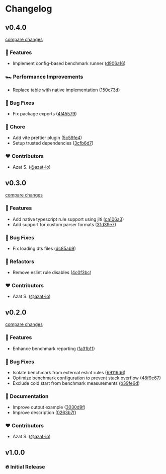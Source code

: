# Changelog

## v0.4.0

[compare changes](https://github.com/azat-io/eslint-rule-benchmark/compare/v0.3.0...v0.4.0)

### 🚀 Features

- Implement config-based benchmark runner ([d906a16](https://github.com/azat-io/eslint-rule-benchmark/commit/d906a16))

### 🏎 Performance Improvements

- Replace table with native implementation ([150c73d](https://github.com/azat-io/eslint-rule-benchmark/commit/150c73d))

### 🐞 Bug Fixes

- Fix package exports ([4f45579](https://github.com/azat-io/eslint-rule-benchmark/commit/4f45579))

### 🏡 Chore

- Add vite prettier plugin ([5c59fe4](https://github.com/azat-io/eslint-rule-benchmark/commit/5c59fe4))
- Setup trusted dependencies ([3cfb6d7](https://github.com/azat-io/eslint-rule-benchmark/commit/3cfb6d7))

### ❤️ Contributors

- Azat S. ([@azat-io](https://github.com/azat-io))

## v0.3.0

[compare changes](https://github.com/azat-io/eslint-rule-benchmark/compare/v0.2.0...v0.3.0)

### 🚀 Features

- Add native typescript rule support using jiti ([ca106a3](https://github.com/azat-io/eslint-rule-benchmark/commit/ca106a3))
- Add support for custom parser formats ([31d39e7](https://github.com/azat-io/eslint-rule-benchmark/commit/31d39e7))

### 🐞 Bug Fixes

- Fix loading dts files ([dc85ab9](https://github.com/azat-io/eslint-rule-benchmark/commit/dc85ab9))

### 💅 Refactors

- Remove eslint rule disables ([4c0f3bc](https://github.com/azat-io/eslint-rule-benchmark/commit/4c0f3bc))

### ❤️ Contributors

- Azat S. ([@azat-io](https://github.com/azat-io))

## v0.2.0

[compare changes](https://github.com/azat-io/eslint-rule-benchmark/compare/v0.1.0...v0.2.0)

### 🚀 Features

- Enhance benchmark reporting ([fa31b11](https://github.com/azat-io/eslint-rule-benchmark/commit/fa31b11))

### 🐞 Bug Fixes

- Isolate benchmark from external eslint rules ([69119d6](https://github.com/azat-io/eslint-rule-benchmark/commit/69119d6))
- Optimize benchmark configuration to prevent stack overflow ([48f9c67](https://github.com/azat-io/eslint-rule-benchmark/commit/48f9c67))
- Exclude cold start from benchmark measurements ([b39fe6d](https://github.com/azat-io/eslint-rule-benchmark/commit/b39fe6d))

### 📖 Documentation

- Improve output example ([3030d9f](https://github.com/azat-io/eslint-rule-benchmark/commit/3030d9f))
- Improve description ([0263b7f](https://github.com/azat-io/eslint-rule-benchmark/commit/0263b7f))

### ❤️ Contributors

- Azat S. ([@azat-io](https://github.com/azat-io))

## v1.0.0

### 🔥️️ Initial Release
